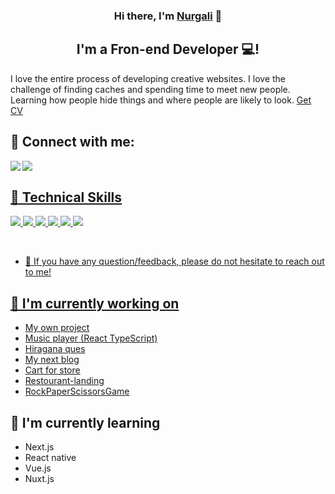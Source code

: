 <p align="center">
  <a href="https://t.me/AldeevN" target="_blank"></a>
</p>



<h3 align="center">
Hi there, I'm <a href="https://t.me/AldeevN" target="_blank" rel="noreferrer">Nurgali</a> 👋
</h3>



<h2 align="center">
I'm a Fron-end Developer 💻!
</h2> 

I love the entire process of developing creative websites. I love the challenge of finding caches and spending time to meet new people. Learning how people hide things and where people are likely to look.
<a href="https://drive.google.com/file/d/13UwBUHu4lg3YDFmcvfZd_rl3310vI-fo/view?usp=sharing">Get CV</a>

## 🤝 Connect with me:
<a href="mailto:aldeev33@gmail.com"><img align="left" src="https://img.shields.io/badge/Gmail-D14836?style=for-the-badge&logo=gmail&logoColor=white">
<a href="https://t.me/AldeevN"><img align="left" src="https://img.shields.io/badge/Telegram-2CA5E0?style=for-the-badge&logo=telegram&logoColor=white">
<br>

## 💼 Technical Skills

![](https://img.shields.io/badge/Code-React-informational?style=flat&logo=react&color=61DAFB)
![](https://img.shields.io/badge/Code-JavaScript-informational?style=flat&logo=JavaScript&color=F7DF1E)
![](https://img.shields.io/badge/Code-HTML5-informational?style=flat&logo=HTML5&color=E34F26)
![](https://img.shields.io/badge/Style-CSS3-informational?style=flat&logo=CSS3&color=1572B6)
![](https://shields.io/badge/TypeScript-3178C6?logo=TypeScript&logoColor=FFF&style=flat-square)
![](https://img.shields.io/badge/redux-redux-informational?style=flat&logo=redux&color=1572B6)

</br>

- 💬 If you have any question/feedback, please do not hesitate to reach out to me!

## 🔭 I'm currently working on

- <a href="https://github.com/aldeevN?tab=repositories">My own project</a>
- <a href="https://github.com/aldeevN/Music_player-app">Music player (React TypeScript)</a>
- <a href="https://hiragana-quiz-red.vercel.app/">Hiragana ques</a>
- <a href="https://t.me/programerMaker">My next blog</a>
- <a href="https://github.com/aldeevN/CartStore.git">Cart for store</a>
- <a href="https://aldeevn.github.io/restourant-landing">Restourant-landing</a>
- <a href="https://aldeevn.github.io/RockPaperScissorsGame/">RockPaperScissorsGame</a>

## 🌱 I'm currently learning
- Next.js
- React native
- Vue.js
- Nuxt.js
